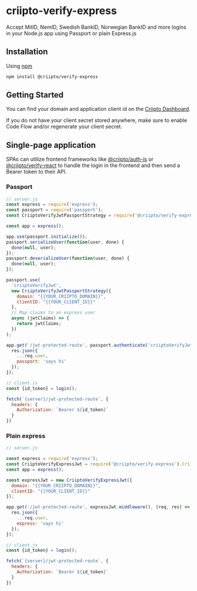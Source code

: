 # criipto-verify-express

Accept MitID, NemID, Swedish BankID, Norwegian BankID and more logins in your Node.js app using Passport or plain Express.js

## Installation

Using [npm](https://npmjs.org/)

```sh
npm install @criipto/verify-express
```

## Getting Started

You can find your domain and application client id on the [Criipto Dashboard](https://dashboard.criipto.com/).

If you do not have your client secret stored anywhere, make sure to enable Code Flow and/or regenerate your client secret.

## Single-page application

SPAs can utilize frontend frameworks like [@criipto/auth-js](https://www.npmjs.com/package/@criipto/auth-js) or [@criipto/verify-react](https://www.npmjs.com/package/@criipto/verify-react)
to handle the login in the frontend and then send a Bearer token to their API.

### Passport

```js
// server.js
const express = require('express');
const passport = require('passport');
const CriiptoVerifyJwtPassportStrategy = require('@criipto/verify-express').CriiptoVerifyJwtPassportStrategy;

const app = express();

app.use(passport.initialize());
passport.serializeUser(function(user, done) {
  done(null, user);
});
passport.deserializeUser(function(user, done) {
  done(null, user);
});

passport.use(
  'criiptoVerifyJwt',
  new CriiptoVerifyJwtPassportStrategy({
    domain: "{{YOUR_CRIIPTO_DOMAIN}}",
    clientID: "{{YOUR_CLIENT_ID}}"
  },
  // Map claims to an express user
  async (jwtClaims) => {
    return jwtClaims;
  })
);

app.get('/jwt-protected-route', passport.authenticate('criiptoVerifyJwt', { session: false }), (req, res) => {
  res.json({
    ...req.user,
    passport: 'says hi'
  });
});

// client.js
const {id_token} = login();

fetch(`{server}/jwt-protected-route`, {
  headers: {
    Authorization: `Bearer ${id_token}`
  }
})
```

### Plain express

```js
// server.js

const express = require('express');
const CriiptoVerifyExpressJwt = require('@criipto/verify-express').CriiptoVerifyExpressJwt;
const app = express();

const expressJwt = new CriiptoVerifyExpressJwt({
  domain: "{{YOUR_CRIIPTO_DOMAIN}}",
  clientID: "{{YOUR_CLIENT_ID}}"
});

app.get('/jwt-protected-route', expressJwt.middleware(), (req, res) => {
  res.json({
    ...req.user,
    express: 'says hi'
  });
});

// client.js
const {id_token} = login();

fetch(`{server}/jwt-protected-route`, {
  headers: {
    Authorization: `Bearer ${id_token}`
  }
})
```